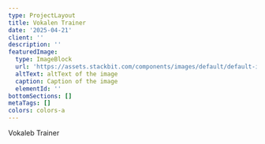 ```yaml
---
type: ProjectLayout
title: Vokalen Trainer
date: '2025-04-21'
client: ''
description: ''
featuredImage:
  type: ImageBlock
  url: 'https://assets.stackbit.com/components/images/default/default-image.png'
  altText: altText of the image
  caption: Caption of the image
  elementId: ''
bottomSections: []
metaTags: []
colors: colors-a
---
```

Vokaleb Trainer

